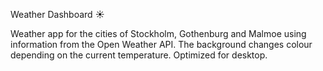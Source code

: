 Weather Dashboard :sunny:

Weather app for the cities of Stockholm, Gothenburg and Malmoe using information from the Open Weather API. The background changes colour depending on the current temperature. Optimized for desktop.
